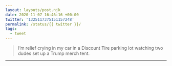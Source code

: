 ```yaml
---
layout: layouts/post.njk
date: 2020-11-07 16:46:16 +00:00
twitter: '1325117375151157248'
permalink: /status/{{ twitter }}/
tags: 
  - tweet
---
```


> I’m relief crying in my car in a Discount Tire parking lot watching two dudes set up a Trump merch tent.

---
